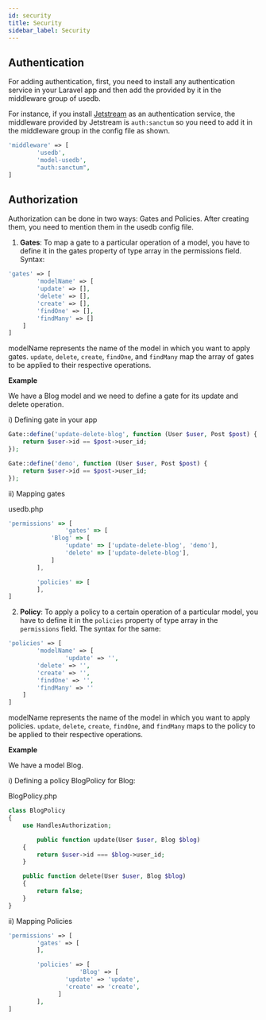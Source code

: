```yaml
---
id: security
title: Security
sidebar_label: Security
---
```


## Authentication

For adding authentication, first, you need to install any authentication service in your Laravel app and then add the provided by it in the middleware group of usedb.

For instance, if you install [Jetstream](https://jetstream.laravel.com/2.x/introduction.html) as an authentication service, the middleware provided by Jetstream is `auth:sanctum` so you need to add it in the middleware group in the config file as shown.

```php title="usedb.php"
'middleware' => [
		'usedb',
		'model-usedb',
		"auth:sanctum",
]
```

## Authorization

Authorization can be done in two ways: Gates and Policies. After creating them, you need to mention them in the usedb config file.

1. **Gates**: To map a gate to a particular operation of a model, you have to define it in the gates property of type array in the permissions field.
   Syntax:

```php
'gates' => [
		'modelName' => [
        'update' => [],
        'delete' => [],
        'create' => [],
        'findOne' => [],
        'findMany' => []
    ]
]
```

modelName represents the name of the model in which you want to apply gates. `update`, `delete`, `create`, `findOne`, and `findMany` map the array of gates to be applied to their respective operations.

**Example**

We have a Blog model and we need to define a gate for its update and delete operation.

i) Defining gate in your app

```php
Gate::define('update-delete-blog', function (User $user, Post $post) {
    return $user->id == $post->user_id;
});

Gate::define('demo', function (User $user, Post $post) {
    return $user->id == $post->user_id;
});
```

ii) Mapping gates

usedb.php

```jsx
'permissions' => [
				'gates' => [
            'Blog' => [
                'update' => ['update-delete-blog', 'demo'],
                'delete' => ['update-delete-blog'],
            ]
        ],

        'policies' => [
        ],
]
```

2.  **Policy**: To apply a policy to a certain operation of a particular model, you have to define it in the `policies` property of type array in the `permissions` field.
    The syntax for the same:

```php
'policies' => [
		'modelName' => [
				'update' => '',
        'delete' => '',
        'create' => '',
        'findOne' => '',
        'findMany' => ''
    ]
]
```

modelName represents the name of the model in which you want to apply policies. `update`, `delete`, `create`, `findOne`, and `findMany` maps to the policy to be applied to their respective operations.

**Example**

We have a model Blog.

i) Defining a policy BlogPolicy for Blog:

BlogPolicy.php

```php
class BlogPolicy
{
    use HandlesAuthorization;

		public function update(User $user, Blog $blog)
    {
        return $user->id === $blog->user_id;
    }

    public function delete(User $user, Blog $blog)
    {
        return false;
    }
}
```

ii) Mapping Policies

```php
'permissions' => [
		'gates' => [
		],

		'policies' => [
					'Blog' => [
		        'update' => 'update',
		        'create' => 'create',
		      ]
		],
]
```
